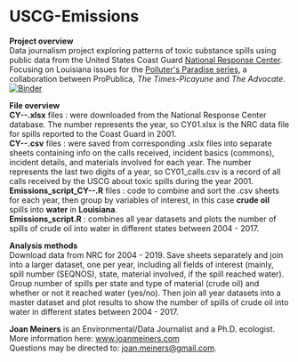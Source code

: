 # USCG-Emissions
**Project overview**  
Data journalism project exploring patterns of toxic substance spills using public data from the United States Coast Guard [National Response Center](www.nrc.uscg.mil/). Focusing on Louisiana issues for the [Polluter's Paradise series](https://www.propublica.org/series/polluters-paradise), a collaboration between ProPublica, _The Times-Picayune_ and _The Advocate_.  
[![Binder](https://mybinder.org/badge.svg)](https://mybinder.org/v2/gh/beecycles/USCG-Emissions/master) 

**File overview**  
**CY--.xlsx** files : were downloaded from the National Response Center database. The number represents the year, so CY01.xlsx is the NRC data file for spills reported to the Coast Guard in 2001.  
**CY--.csv** files : were saved from corresponding .xslx files into separate sheets containing info on the calls received, incident basics (commons), incident details, and materials involved for each year. The number represents the last two digits of a year, so CY01_calls.csv is a record of all calls received by the USCG about toxic spills during the year 2001.  
**Emissions_script_CY--.R** files : code to combine and sort the .csv sheets for each year, then group by variables of interest, in this case **crude oil** spills into **water** in **Louisiana**.  
**Emissions_script.R** : combines all year datasets and plots the number of spills of crude oil into water in different states between 2004 - 2017.  

**Analysis methods**  
Download data from NRC for 2004 - 2019. Save sheets separately and join into a larger dataset, one per year, including all fields of interest (mainly, spill number (SEQNOS), state, material involved, if the spill reached water). Group number of spills per state and type of material (crude oil) and whether or not it reached water (yes/no). Then join all year datasets into a master dataset and plot results to show the number of spills of crude oil into water in different states between 2004 - 2017.  

**Joan Meiners** is an Environmental/Data Journalist and a Ph.D. ecologist.  
More information here: www.joanmeiners.com  
Questions may be directed to: joan.meiners@gmail.com.
